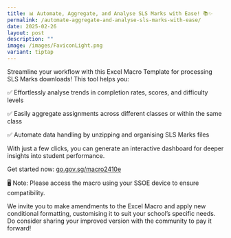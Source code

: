 ```yaml
---
title: 📊 Automate, Aggregate, and Analyse SLS Marks with Ease! 📚✨
permalink: /automate-aggregate-and-analyse-sls-marks-with-ease/
date: 2025-02-26
layout: post
description: ""
image: /images/FaviconLight.png
variant: tiptap
---
```

<p>Streamline your workflow with this Excel Macro Template for processing
SLS Marks downloads! This tool helps you:</p>
<p>✅ Effortlessly analyse trends in completion rates, scores, and difficulty
levels</p>
<p>✅ Easily aggregate assignments across different classes or within the
same class</p>
<p>✅ Automate data handling by unzipping and organising SLS Marks files</p>
<p>With just a few clicks, you can generate an interactive dashboard for
deeper insights into student performance.</p>
<p>Get started now: <a href="http://go.gov.sg/macro2410e" rel="noopener noreferrer nofollow" target="_blank">go.gov.sg/macro2410e</a>
</p>
<p>🖥️ Note: Please access the macro using your SSOE device to ensure compatibility.</p>
<p>We invite you to make amendments to the Excel Macro and apply new conditional
formatting, customising it to suit your school’s specific needs. Do consider
sharing your improved version with the community to pay it forward!</p>
<p></p>
